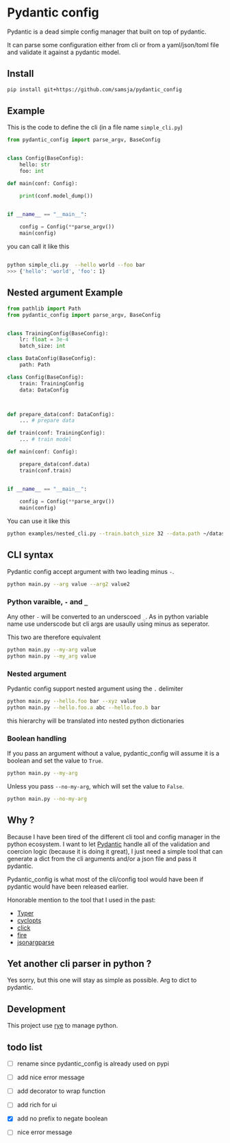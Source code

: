 # Pydantic config

Pydantic is a dead simple config manager that built on top of pydantic.

It can parse some configuration either from cli or from a yaml/json/toml file and validate it against a pydantic model.

## Install

```bash
pip install git+https://github.com/samsja/pydantic_config
```

## Example

This is the code to define the cli (in a file name `simple_cli.py`)

```python
from pydantic_config import parse_argv, BaseConfig


class Config(BaseConfig):
    hello: str 
    foo: int

def main(conf: Config):

    print(conf.model_dump())


if __name__ == "__main__":
    
    config = Config(**parse_argv())
    main(config)

```

you can call it like this

```bash

python simple_cli.py  --hello world --foo bar
>>> {'hello': 'world', 'foo': 1}
```


## Nested argument Example

```python
from pathlib import Path
from pydantic_config import parse_argv, BaseConfig


class TrainingConfig(BaseConfig):
    lr: float = 3e-4
    batch_size: int

class DataConfig(BaseConfig):
    path: Path

class Config(BaseConfig):
    train: TrainingConfig
    data: DataConfig



def prepare_data(conf: DataConfig):
    ... # prepare data

def train(conf: TrainingConfig):
    ... # train model

def main(conf: Config):

    prepare_data(conf.data)
    train(conf.train)


if __name__ == "__main__":
    
    config = Config(**parse_argv())
    main(config)

```

You can use it like this

```bash
python examples/nested_cli.py --train.batch_size 32 --data.path ~/datasets
```

## CLI syntax

Pydantic config accept argument with two leading minus `-`.

```bash
python main.py --arg value --arg2 value2
```

### Python varaible,  `-` and `_`

Any other `-` will be converted to an underscoed `_`. As in python variable name use underscode but cli args are usaully using
minus as seperator.

This two are therefore equivalent
```bash
python main.py --my-arg value
python main.py --my_arg value
```

### Nested argument

Pydantic config support nested argument using the `.` delimiter

```bash
python main.py --hello.foo bar --xyz value
python main.py --hello.foo.a abc --hello.foo.b bar
```

this hierarchy will be translated into nested python dictionaries

### Boolean handling

If you pass an argument without a value, pydantic_config will assume it is a boolean and set the value to `True`.

```bash
python main.py --my-arg
```

Unless you pass `--no-my-arg`, which will set the value to `False`.

```bash
python main.py --no-my-arg
```

## Why ?

Because I have been tired of the different cli tool and config manager in the python ecosystem. I want to let [Pydantic](https://docs.pydantic.dev/latest/) handle all of the validation and coercion logic (because it is doing it great), I just need a simple tool that can
generate a dict from the cli arguments and/or a json file and pass it pydantic.

Pydantic_config is what most of the cli/config tool would have been if pydantic would have been released earlier.

Honorable mention to the tool that I used in the past:

* [Typer](https://typer.tiangolo.com/)
* [cyclopts](https://github.com/BrianPugh/cyclopts)
* [click](https://click.palletsprojects.com/en/8.0.x/cli/)
* [fire](https://github.com/google/python-fire)
* [jsonargparse](https://github.com/omni-us/jsonargparse)




## Yet another cli parser in python ?

Yes sorry, but this one will stay as simple as possible. Arg to dict to pydantic. 


## Development

This project use [rye](https://github.com/astral-sh/rye) to manage python.


## todo list

- [ ] rename since pydantic_config is already used on pypi
- [ ] add nice error message
- [ ] add decorator to wrap function
- [ ] add rich for ui
- [x] add no prefix to negate boolean
- [ ] nice error message

